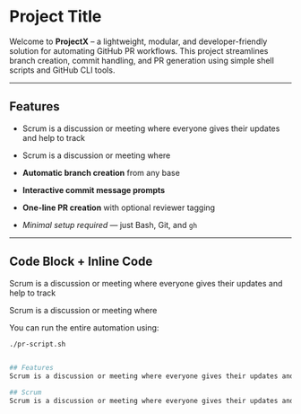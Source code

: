 # Project Title

Welcome to **ProjectX** – a lightweight, modular, and developer-friendly solution for automating GitHub PR workflows. This project streamlines branch creation, commit handling, and PR generation using simple shell scripts and GitHub CLI tools.

---

## Features 

- Scrum is a discussion or meeting where everyone gives their updates and help to track
- Scrum is a discussion or meeting where 

- **Automatic branch creation** from any base
- **Interactive commit message prompts**
- **One-line PR creation** with optional reviewer tagging
- *Minimal setup required* — just Bash, Git, and `gh`

---

## Code Block + Inline Code
Scrum is a discussion or meeting where everyone gives their updates and help to track

Scrum is a discussion or meeting where 

You can run the entire automation using:

```bash
./pr-script.sh


## Features
Scrum is a discussion or meeting where everyone gives their updates and help to track

## Scrum
Scrum is a discussion or meeting where everyone gives their updates and help to track
